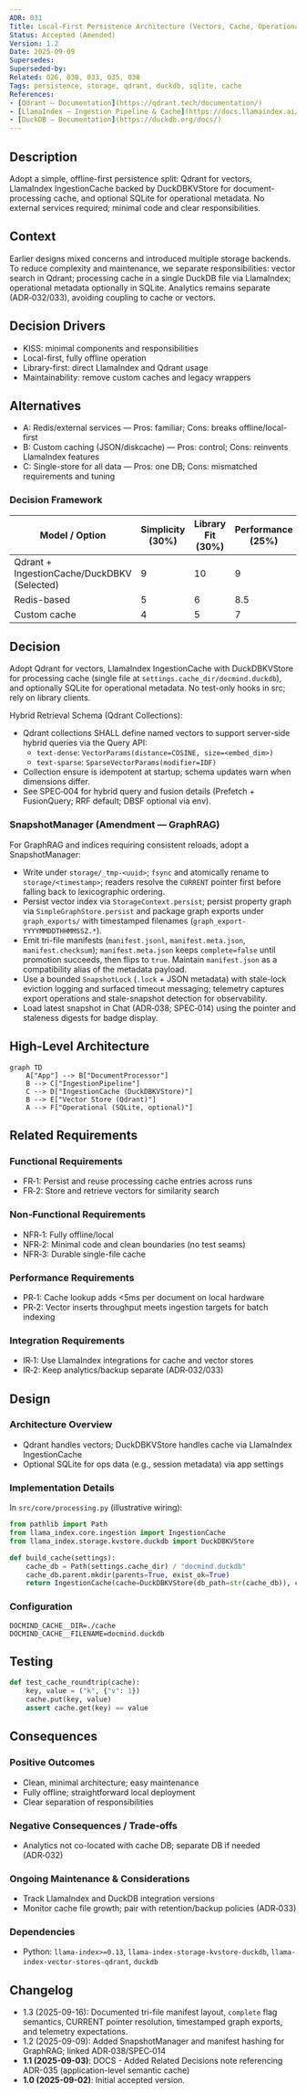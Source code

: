 ```yaml
---
ADR: 031
Title: Local-First Persistence Architecture (Vectors, Cache, Operational Data)
Status: Accepted (Amended)
Version: 1.2
Date: 2025-09-09
Supersedes:
Superseded-by:
Related: 026, 030, 033, 035, 038
Tags: persistence, storage, qdrant, duckdb, sqlite, cache
References:
- [Qdrant — Documentation](https://qdrant.tech/documentation/)
- [LlamaIndex — Ingestion Pipeline & Cache](https://docs.llamaindex.ai/)
- [DuckDB — Documentation](https://duckdb.org/docs/)
---
```


## Description

Adopt a simple, offline-first persistence split: Qdrant for vectors, LlamaIndex IngestionCache backed by DuckDBKVStore for document-processing cache, and optional SQLite for operational metadata. No external services required; minimal code and clear responsibilities.

## Context

Earlier designs mixed concerns and introduced multiple storage backends. To reduce complexity and maintenance, we separate responsibilities: vector search in Qdrant; processing cache in a single DuckDB file via LlamaIndex; operational metadata optionally in SQLite. Analytics remains separate (ADR‑032/033), avoiding coupling to cache or vectors.

## Decision Drivers

- KISS: minimal components and responsibilities
- Local-first, fully offline operation
- Library-first: direct LlamaIndex and Qdrant usage
- Maintainability: remove custom caches and legacy wrappers

## Alternatives

- A: Redis/external services — Pros: familiar; Cons: breaks offline/local-first
- B: Custom caching (JSON/diskcache) — Pros: control; Cons: reinvents LlamaIndex features
- C: Single-store for all data — Pros: one DB; Cons: mismatched requirements and tuning

### Decision Framework

| Model / Option                             | Simplicity (30%) | Library Fit (30%) | Performance (25%) | Maintenance (15%) | Total Score | Decision      |
| ------------------------------------------ | ---------------- | ----------------- | ----------------- | ----------------- | ----------- | ------------- |
| Qdrant + IngestionCache/DuckDBKV (Selected)| 9                | 10                | 9                 | 9                 | **9.2**     | ✅ Selected    |
| Redis-based                                | 5                | 6                 | 8.5               | 7                 | 6.4         | Rejected      |
| Custom cache                               | 4                | 5                 | 7                 | 4                 | 5.1         | Rejected      |

## Decision

Adopt Qdrant for vectors, LlamaIndex IngestionCache with DuckDBKVStore for processing cache (single file at `settings.cache_dir/docmind.duckdb`), and optionally SQLite for operational metadata. No test-only hooks in src; rely on library clients.

Hybrid Retrieval Schema (Qdrant Collections):

- Qdrant collections SHALL define named vectors to support server-side hybrid queries via the Query API:
  - `text-dense`: `VectorParams(distance=COSINE, size=<embed_dim>)`
  - `text-sparse`: `SparseVectorParams(modifier=IDF)`
- Collection ensure is idempotent at startup; schema updates warn when dimensions differ.
- See SPEC‑004 for hybrid query and fusion details (Prefetch + FusionQuery; RRF default; DBSF optional via env).

### SnapshotManager (Amendment — GraphRAG)

For GraphRAG and indices requiring consistent reloads, adopt a SnapshotManager:

- Write under `storage/_tmp-<uuid>`; `fsync` and atomically rename to `storage/<timestamp>`; readers resolve the `CURRENT` pointer first before falling back to lexicographic ordering.
- Persist vector index via `StorageContext.persist`; persist property graph via `SimpleGraphStore.persist` and package graph exports under `graph_exports/` with timestamped filenames (`graph_export-YYYYMMDDTHHMMSSZ.*`).
- Emit tri-file manifests (`manifest.jsonl`, `manifest.meta.json`, `manifest.checksum`); `manifest.meta.json` keeps `complete=false` until promotion succeeds, then flips to `true`. Maintain `manifest.json` as a compatibility alias of the metadata payload.
- Use a bounded `SnapshotLock` (`.lock` + JSON metadata) with stale-lock eviction logging and surfaced timeout messaging; telemetry captures export operations and stale-snapshot detection for observability.
- Load latest snapshot in Chat (ADR‑038; SPEC‑014) using the pointer and staleness digests for badge display.

## High-Level Architecture

```mermaid
graph TD
    A["App"] --> B["DocumentProcessor"]
    B --> C["IngestionPipeline"]
    C --> D["IngestionCache (DuckDBKVStore)"]
    B --> E["Vector Store (Qdrant)"]
    A --> F["Operational (SQLite, optional)"]
```

## Related Requirements

### Functional Requirements

- FR‑1: Persist and reuse processing cache entries across runs
- FR‑2: Store and retrieve vectors for similarity search

### Non-Functional Requirements

- NFR‑1: Fully offline/local
- NFR‑2: Minimal code and clean boundaries (no test seams)
- NFR‑3: Durable single-file cache

### Performance Requirements

- PR‑1: Cache lookup adds <5ms per document on local hardware
- PR‑2: Vector inserts throughput meets ingestion targets for batch indexing

### Integration Requirements

- IR‑1: Use LlamaIndex integrations for cache and vector stores
- IR‑2: Keep analytics/backup separate (ADR‑032/033)

## Design

### Architecture Overview

- Qdrant handles vectors; DuckDBKVStore handles cache via LlamaIndex IngestionCache
- Optional SQLite for ops data (e.g., session metadata) via app settings

### Implementation Details

In `src/core/processing.py` (illustrative wiring):

```python
from pathlib import Path
from llama_index.core.ingestion import IngestionCache
from llama_index.storage.kvstore.duckdb import DuckDBKVStore

def build_cache(settings):
    cache_db = Path(settings.cache_dir) / "docmind.duckdb"
    cache_db.parent.mkdir(parents=True, exist_ok=True)
    return IngestionCache(cache=DuckDBKVStore(db_path=str(cache_db)), collection="docmind_processing")
```

### Configuration

```env
DOCMIND_CACHE__DIR=./cache
DOCMIND_CACHE__FILENAME=docmind.duckdb
```

## Testing

```python
def test_cache_roundtrip(cache):
    key, value = ("k", {"v": 1})
    cache.put(key, value)
    assert cache.get(key) == value
```

## Consequences

### Positive Outcomes

- Clean, minimal architecture; easy maintenance
- Fully offline; straightforward local deployment
- Clear separation of responsibilities

### Negative Consequences / Trade-offs

- Analytics not co-located with cache DB; separate DB if needed (ADR‑032)

### Ongoing Maintenance & Considerations

- Track LlamaIndex and DuckDB integration versions
- Monitor cache file growth; pair with retention/backup policies (ADR‑033)

### Dependencies

- Python: `llama-index>=0.13`, `llama-index-storage-kvstore-duckdb`, `llama-index-vector-stores-qdrant`, `duckdb`

## Changelog

- 1.3 (2025-09-16): Documented tri-file manifest layout, `complete` flag semantics, CURRENT pointer resolution, timestamped graph exports, and telemetry expectations.
- 1.2 (2025-09-09): Added SnapshotManager and manifest hashing for GraphRAG; linked ADR‑038/SPEC‑014
- **1.1 (2025-09-03)**: DOCS - Added Related Decisions note referencing ADR-035 (application-level semantic cache)
- **1.0 (2025-09-02)**: Initial accepted version.
